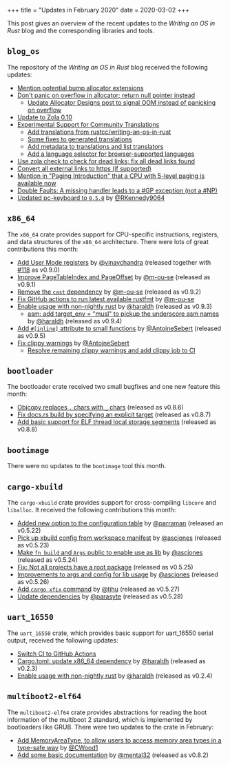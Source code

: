 +++
title = "Updates in February 2020"
date = 2020-03-02
+++

This post gives an overview of the recent updates to the _Writing an OS in Rust_ blog and the corresponding libraries and tools.

## `blog_os`

The repository of the _Writing an OS in Rust_ blog received the following updates:

- [Mention potential bump allocator extensions](https://github.com/phil-opp/blog_os/pull/722)
- [Don't panic on overflow in allocator; return null pointer instead](https://github.com/phil-opp/blog_os/pull/738)
    - [Update Allocator Designs post to signal OOM instead of panicking on overflow](https://github.com/phil-opp/blog_os/pull/739)
- [Update to Zola 0.10](https://github.com/phil-opp/blog_os/pull/747)
- [Experimental Support for Community Translations](https://github.com/phil-opp/blog_os/pull/692)
    - [Add translations from rustcc/writing-an-os-in-rust](https://github.com/phil-opp/blog_os/pull/694)
    - [Some fixes to generated translations](https://github.com/phil-opp/blog_os/pull/748)
    - [Add metadata to translations and list translators](https://github.com/phil-opp/blog_os/pull/749)
    - [Add a language selector for browser-supported languages](https://github.com/phil-opp/blog_os/pull/752)
- [Use zola check to check for dead links; fix all dead links found](https://github.com/phil-opp/blog_os/pull/751)
- [Convert all external links to https (if supported)](https://github.com/phil-opp/blog_os/commit/0619f3a9e766c575ba1a4f2c6825049c177f8c70)
- [Mention in "Paging Introduction" that a CPU with 5-level paging is available now](https://github.com/phil-opp/blog_os/pull/732)
- [Double Faults: A missing handler leads to a #GP exception (not a #NP)](https://github.com/phil-opp/blog_os/commit/b532c052add9d3eac18663f1836bc9eee11007af)
- [Updated pc-keyboard to `0.5.0`](https://github.com/phil-opp/blog_os/pull/756) by [@RKennedy9064](https://github.com/RKennedy9064)

## `x86_64`

The `x86_64` crate provides support for CPU-specific instructions, registers, and data structures of the `x86_64` architecture. There were lots of great contributions this month:

- [Add User Mode registers](https://github.com/rust-osdev/x86_64/pull/119) by [@vinaychandra](https://github.com/vinaychandra) <span class="gray">(released together with [#118](https://github.com/rust-osdev/x86_64/pull/118) as v0.9.0)</span>
- [Improve PageTableIndex and PageOffset](https://github.com/rust-osdev/x86_64/pull/122) by [@m-ou-se](https://github.com/m-ou-se) <span class="gray">(released as v0.9.1)</span>
- [Remove the `cast` dependency](https://github.com/rust-osdev/x86_64/pull/124) by [@m-ou-se](https://github.com/m-ou-se) <span class="gray">(released as v0.9.2)</span>
- [Fix GitHub actions to run latest available rustfmt](https://github.com/rust-osdev/x86_64/pull/126) by [@m-ou-se](https://github.com/m-ou-se)
- [Enable usage with non-nightly rust](https://github.com/rust-osdev/x86_64/pull/127) by [@haraldh](https://github.com/haraldh) <span class="gray">(released as v0.9.3)</span>
    - [asm: add target_env = "musl" to pickup the underscore asm names](https://github.com/rust-osdev/x86_64/pull/128) by [@haraldh](https://github.com/haraldh) <span class="gray">(released as v0.9.4)</span>
- [Add `#[inline]` attribute to small functions](https://github.com/rust-osdev/x86_64/pull/129) by [@AntoineSebert](https://github.com/AntoineSebert) <span class="gray">(released as v0.9.5)</span>
- [Fix clippy warnings](https://github.com/rust-osdev/x86_64/pull/130) by [@AntoineSebert](https://github.com/AntoineSebert)
    - [Resolve remaining clippy warnings and add clippy job to CI](https://github.com/rust-osdev/x86_64/pull/132)

## `bootloader`

The bootloader crate received two small bugfixes and one new feature this month:

- [Objcopy replaces `.` chars with `_` chars](https://github.com/rust-osdev/bootloader/pull/94) <span class="gray">(released as v0.8.6)</span>
- [Fix docs.rs build by specifying an explicit target](https://github.com/rust-osdev/bootloader/commit/af4f1016aa19fec3271226f8bfc2145521cf0c98) <span class="gray">(released as v0.8.7)</span>
- [Add basic support for ELF thread local storage segments](https://github.com/rust-osdev/bootloader/pull/96) <span class="gray">(released as v0.8.8)</span>

## `bootimage`

There were no updates to the `bootimage` tool this month.

## `cargo-xbuild`

The `cargo-xbuild` crate provides support for cross-compiling `libcore` and `liballoc`. It received the following contributions this month:

- [Added new option to the configuration table](https://github.com/rust-osdev/cargo-xbuild/pull/56) by [@parraman](https://github.com/rust-osdev/cargo-xbuild/pull/56) <span class="gray">(released an v0.5.22)</span>
- [Pick up xbuild config from workspace manifest](https://github.com/rust-osdev/cargo-xbuild/pull/57) by [@ascjones](https://github.com/ascjones) <span class="gray">(released as v0.5.23)</span>
- [Make `fn build` and `Args` public to enable use as lib](https://github.com/rust-osdev/cargo-xbuild/pull/59) by [@ascjones](https://github.com/ascjones) <span class="gray">(released as v0.5.24)</span>
- [Fix: Not all projects have a root package](https://github.com/rust-osdev/cargo-xbuild/pull/61) <span class="gray">(released as v0.5.25)</span>
- [Improvements to args and config for lib usage](https://github.com/rust-osdev/cargo-xbuild/pull/62) by [@ascjones](https://github.com/ascjones) <span class="gray">(released as v0.5.26)</span>
- [Add `cargo xfix` command](https://github.com/rust-osdev/cargo-xbuild/pull/64) by [@tjhu](https://github.com/tjhu) <span class="gray">(released as v0.5.27)</span>
- [Update dependencies](https://github.com/rust-osdev/cargo-xbuild/pull/65) by [@parasyte](https://github.com/parasyte) <span class="gray">(released as v0.5.28)</span>

## `uart_16550`

The `uart_16550` crate, which provides basic support for uart_16550 serial output, received the following updates:

- [Switch CI to GitHub Actions](https://github.com/rust-osdev/uart_16550/pull/6)
- [Cargo.toml: update x86_64 dependency](https://github.com/rust-osdev/uart_16550/pull/5) by [@haraldh](https://github.com/haraldh) <span class="gray">(released as v0.2.3)</span>
- [Enable usage with non-nightly rust](https://github.com/rust-osdev/uart_16550/pull/7) by [@haraldh](https://github.com/haraldh) <span class="gray">(released as v0.2.4)</span>

## `multiboot2-elf64`

The `multiboot2-elf64` crate provides abstractions for reading the boot information of the multiboot 2 standard, which is implemented by bootloaders like GRUB. There were two updates to the crate in February:

- [Add MemoryAreaType, to allow users to access memory area types in a type-safe way](https://github.com/rust-osdev/multiboot2-elf64/pull/61) by [@CWood1](https://github.com/CWood1)
- [Add some basic documentation](https://github.com/rust-osdev/multiboot2-elf64/pull/62) by [@mental32](https://github.com/rust-osdev/multiboot2-elf64/pull/62) <span class="gray">(released as v0.8.2)</span>
